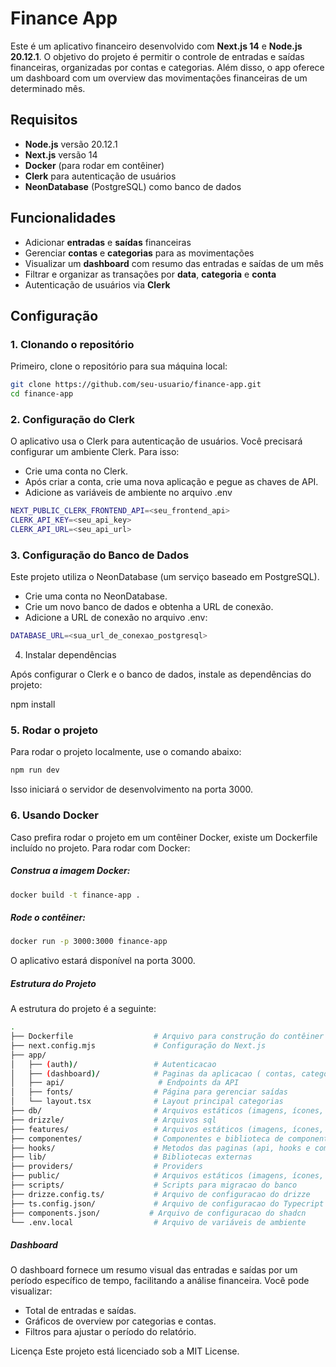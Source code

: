 # Finance App

Este é um aplicativo financeiro desenvolvido com **Next.js 14** e **Node.js 20.12.1**. O objetivo do projeto é permitir o controle de entradas e saídas financeiras, organizadas por contas e categorias. Além disso, o app oferece um dashboard com um overview das movimentações financeiras de um determinado mês.

## Requisitos

- **Node.js** versão 20.12.1
- **Next.js** versão 14
- **Docker** (para rodar em contêiner)
- **Clerk** para autenticação de usuários
- **NeonDatabase** (PostgreSQL) como banco de dados

## Funcionalidades

- Adicionar **entradas** e **saídas** financeiras
- Gerenciar **contas** e **categorias** para as movimentações
- Visualizar um **dashboard** com resumo das entradas e saídas de um mês
- Filtrar e organizar as transações por **data**, **categoria** e **conta**
- Autenticação de usuários via **Clerk**

## Configuração

### 1. Clonando o repositório

Primeiro, clone o repositório para sua máquina local:

```bash
git clone https://github.com/seu-usuario/finance-app.git
cd finance-app
```

### 2. Configuração do Clerk

O aplicativo usa o Clerk para autenticação de usuários. Você precisará configurar um ambiente Clerk. Para isso:

  - Crie uma conta no Clerk.
  - Após criar a conta, crie uma nova aplicação e pegue as chaves de API.
  - Adicione as variáveis de ambiente no arquivo .env
  
```bash
NEXT_PUBLIC_CLERK_FRONTEND_API=<seu_frontend_api>
CLERK_API_KEY=<seu_api_key>
CLERK_API_URL=<seu_api_url>
```

### 3. Configuração do Banco de Dados

Este projeto utiliza o NeonDatabase (um serviço baseado em PostgreSQL).

  - Crie uma conta no NeonDatabase.
  - Crie um novo banco de dados e obtenha a URL de conexão.
  - Adicione a URL de conexão no arquivo .env:
```bash
DATABASE_URL=<sua_url_de_conexao_postgresql>
```

4. Instalar dependências

Após configurar o Clerk e o banco de dados, instale as dependências do projeto:

npm install

### 5. Rodar o projeto

Para rodar o projeto localmente, use o comando abaixo:
```bash
npm run dev
```

Isso iniciará o servidor de desenvolvimento na porta 3000.

### 6. Usando Docker

Caso prefira rodar o projeto em um contêiner Docker, existe um Dockerfile incluído no projeto. Para rodar com Docker:

  ##### Construa a imagem Docker:
```bash
docker build -t finance-app .
```
  ##### Rode o contêiner:

```bash
docker run -p 3000:3000 finance-app
```

O aplicativo estará disponível na porta 3000.


##### Estrutura do Projeto

A estrutura do projeto é a seguinte:

```bash
.
├── Dockerfile                  # Arquivo para construção do contêiner Docker
├── next.config.mjs             # Configuração do Next.js
├── app/                        
│   ├── (auth)/                 # Autenticacao
│   ├── (dashboard)/            # Paginas da aplicacao ( contas, categorias e transacoes )
│   ├── api/                     # Endpoints da API 
│   ├── fonts/                  # Página para gerenciar saídas
│   └── layout.tsx              # Layout principal categorias                   
├── db/                         # Arquivos estáticos (imagens, ícones, etc)
├── drizzle/                    # Arquivos sql
├── features/                   # Arquivos estáticos (imagens, ícones, etc)
├── componentes/                # Componentes e biblioteca de componentes
├── hooks/                      # Metodos das paginas (api, hooks e componentes )
├── lib/                        # Bibliotecas externas
├── providers/                  # Providers
├── public/                     # Arquivos estáticos (imagens, ícones, etc)
├── scripts/                    # Scripts para migracao do banco
├── drizze.config.ts/           # Arquivo de configuracao do drizze
├── ts.config.json/             # Arquivo de configuracao do Typecript
├── components.json/           # Arquivo de configuracao do shadcn
└── .env.local                  # Arquivo de variáveis de ambiente
```

##### Dashboard

O dashboard fornece um resumo visual das entradas e saídas por um período específico de tempo, facilitando a análise financeira. Você pode visualizar:

  - Total de entradas e saídas.
  - Gráficos de overview por categorias e contas.
  - Filtros para ajustar o período do relatório.

Licença
Este projeto está licenciado sob a MIT License.
